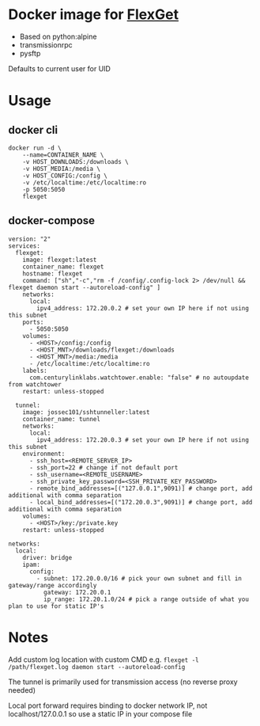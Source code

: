 # Docker image for [FlexGet](https://flexget.com)

* Based on python:alpine
* transmissionrpc
* pysftp

Defaults to current user for UID

# Usage

## docker cli

    docker run -d \
        --name=CONTAINER_NAME \
        -v HOST_DOWNLOADS:/downloads \
        -v HOST_MEDIA:/media \
        -v HOST_CONFIG:/config \
        -v /etc/localtime:/etc/localtime:ro
        -p 5050:5050
        flexget

## docker-compose 

    version: "2"
    services:
      flexget:
        image: flexget:latest
        container_name: flexget
        hostname: flexget
        command: ["sh","-c","rm -f /config/.config-lock 2> /dev/null && flexget daemon start --autoreload-config" ]
        networks:
          local:
            ipv4_address: 172.20.0.2 # set your own IP here if not using this subnet
        ports:
          - 5050:5050
        volumes:
          - <HOST>/config:/config
          - <HOST_MNT>/downloads/flexget:/downloads
          - <HOST_MNT>/media:/media
          - /etc/localtime:/etc/localtime:ro
        labels:
          com.centurylinklabs.watchtower.enable: "false" # no autoupdate from watchtower
        restart: unless-stopped
        
      tunnel:
        image: jossec101/sshtunneller:latest
        container_name: tunnel
        networks:
          local:
            ipv4_address: 172.20.0.3 # set your own IP here if not using this subnet
        environment:
          - ssh_host=<REMOTE_SERVER_IP>
          - ssh_port=22 # change if not default port
          - ssh_username=<REMOTE_USERNAME>
          - ssh_private_key_password=<SSH_PRIVATE_KEY_PASSWORD>
          - remote_bind_addresses=[("127.0.0.1",9091)] # change port, add additional with comma separation
          - local_bind_addresses=[("172.20.0.3",9091)] # change port, add additional with comma separation
        volumes:
          - <HOST>/key:/private.key
        restart: unless-stopped

    networks:
      local:
        driver: bridge
        ipam:
          config:
            - subnet: 172.20.0.0/16 # pick your own subnet and fill in gateway/range accordingly
              gateway: 172.20.0.1
              ip_range: 172.20.1.0/24 # pick a range outside of what you plan to use for static IP's


# Notes

Add custom log location with custom CMD e.g. `flexget -l /path/flexget.log daemon start --autoreload-config`

The tunnel is primarily used for transmission access (no reverse proxy needed)

Local port forward requires binding to docker network IP, not localhost/127.0.0.1 so use a static IP in your compose file
